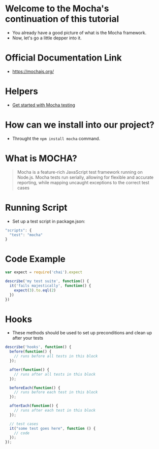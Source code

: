 # Welcome to the Mocha's continuation of this tutorial
- You already have a good picture of what is the Mocha framework.
- Now, let's go a little depper into it.

# Official Documentation Link
- https://mochajs.org/

# Helpers
- [Get started with Mocha testing](https://ricostacruz.com/til/get-started-with-mocha)

# How can we install into our project?
- Throught the `npm install mocha` command.

# What is MOCHA?
> Mocha is a feature-rich JavaScript test framework running on Node.js. Mocha tests run serially, allowing for flexible and accurate reporting, while mapping uncaught exceptions to the correct test cases

# Running Script
- Set up a test script in package.json:
```javascript
"scripts": {
  "test": "mocha"
}
```

# Code Example

```javascript
var expect = require('chai').expect

describe('my test suite', function() {
  it('fails majestically', function() {
    expect(3).to.eql(2)
  })
})
```

# Hooks
- These methods should be used to set up preconditions and clean up after your tests

```javascript
describe('hooks', function() {
  before(function() {
    // runs before all tests in this block
  });

  after(function() {
    // runs after all tests in this block
  });

  beforeEach(function() {
    // runs before each test in this block
  });

  afterEach(function() {
    // runs after each test in this block
  });

  // test cases
  it("some test goes here", function () {
    // code
  });
});
```
